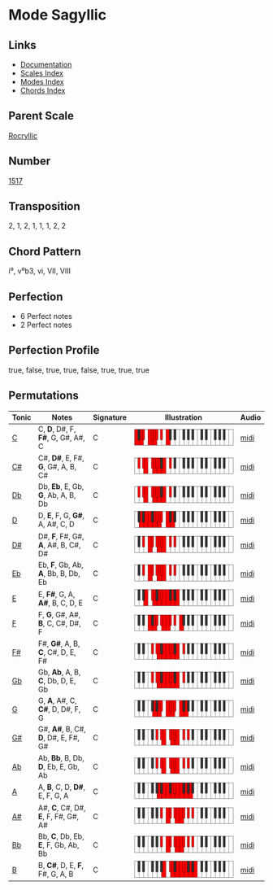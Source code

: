 # Mode Sagyllic

## Links

- [Documentation](README.md)
- [Scales Index](Scales.md)
- [Modes Index](Modes.md)
- [Chords Index](Chords.md)

## Parent Scale

[Rocryllic](ScaleRocryllic.md)

## Number

[1517](https://ianring.com/musictheory/scales/1517)

## Transposition

2, 1, 2, 1, 1, 1, 2, 2

## Chord Pattern

i⁰, v⁰b3, vi, VII, VIII

## Perfection

- 6 Perfect notes
- 2 Perfect notes

## Perfection Profile

true, false, true, true, false, true, true, true

## Permutations

| Tonic | Notes | Signature | Illustration | Audio |
|-------|-------|-----------|--------------|-------|
| [C](ModeCNaturalSagyllic.md) | C, **D**, D#, F, **F#**, G, G#, A#, C | C | ![CNaturalSagyllic](ModeCNaturalSagyllic.png) | [midi](https://github.com/edipermadi/music/blob/main/docs/ModeCNaturalSagyllic.mid?raw=true) |
| [C#](ModeCSharpSagyllic.md) | C#, **D#**, E, F#, **G**, G#, A, B, C# | C | ![CSharpSagyllic](ModeCSharpSagyllic.png) | [midi](https://github.com/edipermadi/music/blob/main/docs/ModeCSharpSagyllic.mid?raw=true) |
| [Db](ModeDFlatSagyllic.md) | Db, **Eb**, E, Gb, **G**, Ab, A, B, Db | C | ![DFlatSagyllic](ModeDFlatSagyllic.png) | [midi](https://github.com/edipermadi/music/blob/main/docs/ModeDFlatSagyllic.mid?raw=true) |
| [D](ModeDNaturalSagyllic.md) | D, **E**, F, G, **G#**, A, A#, C, D | C | ![DNaturalSagyllic](ModeDNaturalSagyllic.png) | [midi](https://github.com/edipermadi/music/blob/main/docs/ModeDNaturalSagyllic.mid?raw=true) |
| [D#](ModeDSharpSagyllic.md) | D#, **F**, F#, G#, **A**, A#, B, C#, D# | C | ![DSharpSagyllic](ModeDSharpSagyllic.png) | [midi](https://github.com/edipermadi/music/blob/main/docs/ModeDSharpSagyllic.mid?raw=true) |
| [Eb](ModeEFlatSagyllic.md) | Eb, **F**, Gb, Ab, **A**, Bb, B, Db, Eb | C | ![EFlatSagyllic](ModeEFlatSagyllic.png) | [midi](https://github.com/edipermadi/music/blob/main/docs/ModeEFlatSagyllic.mid?raw=true) |
| [E](ModeENaturalSagyllic.md) | E, **F#**, G, A, **A#**, B, C, D, E | C | ![ENaturalSagyllic](ModeENaturalSagyllic.png) | [midi](https://github.com/edipermadi/music/blob/main/docs/ModeENaturalSagyllic.mid?raw=true) |
| [F](ModeFNaturalSagyllic.md) | F, **G**, G#, A#, **B**, C, C#, D#, F | C | ![FNaturalSagyllic](ModeFNaturalSagyllic.png) | [midi](https://github.com/edipermadi/music/blob/main/docs/ModeFNaturalSagyllic.mid?raw=true) |
| [F#](ModeFSharpSagyllic.md) | F#, **G#**, A, B, **C**, C#, D, E, F# | C | ![FSharpSagyllic](ModeFSharpSagyllic.png) | [midi](https://github.com/edipermadi/music/blob/main/docs/ModeFSharpSagyllic.mid?raw=true) |
| [Gb](ModeGFlatSagyllic.md) | Gb, **Ab**, A, B, **C**, Db, D, E, Gb | C | ![GFlatSagyllic](ModeGFlatSagyllic.png) | [midi](https://github.com/edipermadi/music/blob/main/docs/ModeGFlatSagyllic.mid?raw=true) |
| [G](ModeGNaturalSagyllic.md) | G, **A**, A#, C, **C#**, D, D#, F, G | C | ![GNaturalSagyllic](ModeGNaturalSagyllic.png) | [midi](https://github.com/edipermadi/music/blob/main/docs/ModeGNaturalSagyllic.mid?raw=true) |
| [G#](ModeGSharpSagyllic.md) | G#, **A#**, B, C#, **D**, D#, E, F#, G# | C | ![GSharpSagyllic](ModeGSharpSagyllic.png) | [midi](https://github.com/edipermadi/music/blob/main/docs/ModeGSharpSagyllic.mid?raw=true) |
| [Ab](ModeAFlatSagyllic.md) | Ab, **Bb**, B, Db, **D**, Eb, E, Gb, Ab | C | ![AFlatSagyllic](ModeAFlatSagyllic.png) | [midi](https://github.com/edipermadi/music/blob/main/docs/ModeAFlatSagyllic.mid?raw=true) |
| [A](ModeANaturalSagyllic.md) | A, **B**, C, D, **D#**, E, F, G, A | C | ![ANaturalSagyllic](ModeANaturalSagyllic.png) | [midi](https://github.com/edipermadi/music/blob/main/docs/ModeANaturalSagyllic.mid?raw=true) |
| [A#](ModeASharpSagyllic.md) | A#, **C**, C#, D#, **E**, F, F#, G#, A# | C | ![ASharpSagyllic](ModeASharpSagyllic.png) | [midi](https://github.com/edipermadi/music/blob/main/docs/ModeASharpSagyllic.mid?raw=true) |
| [Bb](ModeBFlatSagyllic.md) | Bb, **C**, Db, Eb, **E**, F, Gb, Ab, Bb | C | ![BFlatSagyllic](ModeBFlatSagyllic.png) | [midi](https://github.com/edipermadi/music/blob/main/docs/ModeBFlatSagyllic.mid?raw=true) |
| [B](ModeBNaturalSagyllic.md) | B, **C#**, D, E, **F**, F#, G, A, B | C | ![BNaturalSagyllic](ModeBNaturalSagyllic.png) | [midi](https://github.com/edipermadi/music/blob/main/docs/ModeBNaturalSagyllic.mid?raw=true) |

